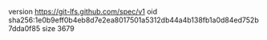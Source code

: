 version https://git-lfs.github.com/spec/v1
oid sha256:1e0b9eff0b4eb8d7e2ea8017501a5312db44a4b138fb1a0d84ed752b7dda0f85
size 3679
